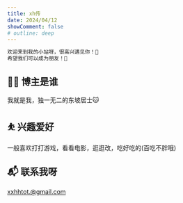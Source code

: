```yaml
---
title: xh传
date: 2024/04/12
showComment: false
# outline: deep
---
```


```javascript
欢迎来到我的小站呀，很高兴遇见你！🤝
希望我们可以成为朋友！🤝
```

## 👨‍💻 博主是谁

我就是我，独一无二的东坡居士🐱

## ⛹ 兴趣爱好

一般喜欢打打游戏，看看电影，逛逛改，吃好吃的(百吃不胖哦)

## 📬 联系我呀

<xxhhtot.@gmail.com>
